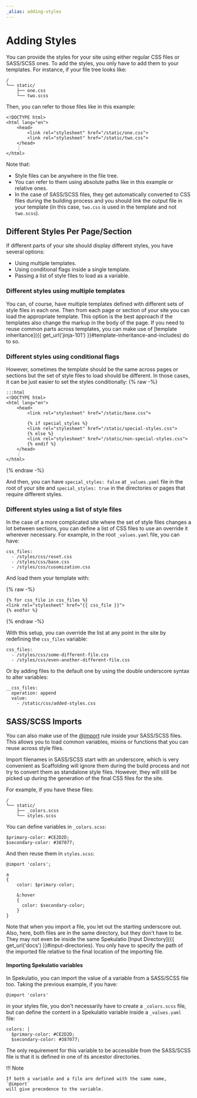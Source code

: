 ```yaml
---
_alias: adding-styles
---
```


Adding Styles
=============

You can provide the styles for your site using either regular CSS files or
SASS/SCSS ones. To add the styles, you only have to add them to your templates.
For instance, if your file tree looks like:

    /
    └── static/
        ├── one.css
        └── two.scss

Then, you can refer to those files like in this example:

    <!DOCTYPE html>
    <html lang="en">
        <head>
            <link rel="stylesheet" href="/static/one.css">
            <link rel="stylesheet" href="/static/two.css">
        </head>
        ⋮
    </html>

Note that:

* Style files can be anywhere in the file tree.
* You can refer to them using absolute paths like in this example or relative
  ones.
* In the case of SASS/SCSS files, they get automatically converted to CSS files
  during the building process and you should link the output file in your template
  (in this case, `two.css` is used in the template and not `two.scss`).

Different Styles Per Page/Section
---------------------------------

If different parts of your site should display different styles, you have
several options:

* Using multiple templates.
* Using conditional flags inside a single template.
* Passing a list of style files to load as a variable.

### Different styles using multiple templates

You can, of course, have multiple templates defined with different sets of
style files in each one. Then from each page or section of your site you can
load the appropriate template. This option is the best approach if the templates
also change the markup in the body of the page. If you need to reuse common
parts across templates, you can make use of [template inheritance]({{
get_url('jinja-101') }}#template-inheritance-and-includes) do to so.

### Different styles using conditional flags

However, sometimes the template should be the same across pages or sections but
the set of style files to load should be different. In those cases, it can be
just easier to set the styles conditionally:
{% raw -%}
```
:::html
<!DOCTYPE html>
<html lang="en">
    <head>
        <link rel="stylesheet" href="/static/base.css">

        {% if special_styles %}
        <link rel="stylesheet" href="/static/special-styles.css">
        {% else %}
        <link rel="stylesheet" href="/static/non-special-styles.css">
        {% endif %}
    </head>
    ⋮
</html>
```
{% endraw -%}

And then, you can have `special_styles: false` at `_values.yaml` file in the
root of your site and `special_styles: true` in the directories or pages that
require different styles.

### Different styles using a list of style files

In the case of a more complicated site where the set of style files changes a
lot between sections, you can define a list of CSS files to use an override it
wherever necessary. For example, in the root `_values.yaml` file, you can have:

    css_files:
      - /styles/css/reset.css
      - /styles/css/base.css
      - /styles/css/cusomization.css

And load them your template with:

{% raw -%}
```
{% for css_file in css_files %}
<link rel="stylesheet" href="{{ css_file }}">
{% endfor %}
```
{% endraw -%}

With this setup, you can override the list at any point in the site by
redefining the `css_files` variable:

    css_files:
      - /styles/css/some-different-file.css
      - /styles/css/even-another-different-file.css

Or by adding files to the default one by using the double underscore syntax to
alter variables:

    __css_files:
      operation: append
      value:
        - /static/css/added-styles.css

SASS/SCSS Imports
-----------------

You can also make use of the
[@import](https://sass-lang.com/documentation/at-rules/import) rule inside your
SASS/SCSS files. This allows you to load common variables, mixins or functions
that you can reuse across style files.

Import filenames in SASS/SCSS start with an underscore, which is very convenient
as Scaffolding will ignore them during the build process and not try to convert
them as standalone style files. However, they will still be picked up during the
generation of the final CSS files for the site.

For example, if you have these files:

    /
    └── static/
        ├── _colors.scss
        └── styles.scss

You can define variables in `_colors.scss`:

    $primary-color: #CE2D2D;
    $secondary-color: #387077;

And then reuse them in `styles.scss`:

    @import 'colors';

    a
    {
        color: $primary-color;

        &:hover
        {
          color: $secondary-color;
        }
    }

Note that when you import a file, you let out the starting underscore out. Also,
here, both files are in the same directory, but they don't have to be. They may
not even be inside the same Spekulatio [Input Directory]({{
get_url('docs') }}#input-directories). You only have to specify the path of the
imported file relative to the final location of the importing file.

#### Importing Spekulatio variables

In Spekulatio, you can import the value of a variable from a SASS/SCSS file too.
Taking the previous example, if you have:

    @import 'colors'

in your styles file, you don't necessarily have to create a `_colors.scss` file,
but can define the content in a Spekulatio variable inside a `_values.yaml`
file:

    colors: |
      $primary-color: #CE2D2D;
      $secondary-color: #387077;

The only requirement for this variable to be accessible from the SASS/SCSS file
is that it is defined in one of its ancestor directories.

!!! Note

    If both a variable and a file are defined with the same name, `@import`
    will give precedence to the variable.

